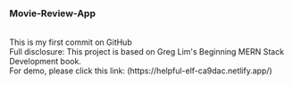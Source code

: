 ### Movie-Review-App 
<br />
This is my first commit on GitHub
<br />
Full disclosure: This project is based on Greg Lim's Beginning MERN Stack Development book.
<br />
For demo, please click this link: (https://helpful-elf-ca9dac.netlify.app/)
